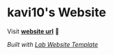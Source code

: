 
# kavi10's Website

Visit **[website url](#)** 🚀

_Built with [Lab Website Template](https://greene-lab.gitbook.io/lab-website-template-docs)_

